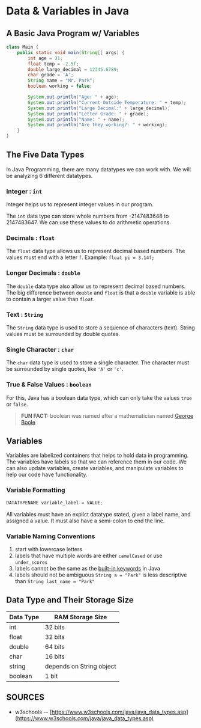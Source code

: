 # Data & Variables in Java
## A Basic Java Program w/ Variables
```java
class Main {
    public static void main(String[] args) {
        int age = 31;
        float temp = -2.5f;
        double large_decimal = 12345.6789;
        char grade = 'A';
        String name = "Mr. Park";
        boolean working = false;

        System.out.println("Age: " + age);
        System.out.println("Current Outside Temperature: " + temp);
        System.out.println("Large Decimal:" + large_decimal);
        System.out.println("Letter Grade: " + grade);
        System.out.println("Name: " + name);
        System.out.println("Are they working?: " + working);
    }
}
```
## The Five Data Types
In Java Programming, there are many datatypes we can work with. We will be analyzing 6 different datatypes.

### Integer : ```int```
Integer helps us to represent integer values in our program. 

The ```int``` data type can store whole numbers from -2147483648 to 2147483647. We can use these values to do arithmetic operations.

### Decimals : ```float```

The ```float``` data type allows us to represent decimal based numbers. The values must end with a letter ```f```. Example: ```float pi = 3.14f;```

### Longer Decimals : ```double```

The ```double``` data type also allow us to represent decimal based numbers. The big difference between ```double``` and ```float``` is that a ```double``` variable is able to contain a larger value than ```float```.

### Text : ```String```
The ```String``` data type is used to store a sequence of characters (text). String values must be surrounded by double quotes.

### Single Character : ```char```
The ```char``` data type is used to store a single character. The character must be surrounded by single quotes, like ```'A'``` or ```'c'```.

### True & False Values : ```boolean```

For this, Java has a boolean data type, which can only take the values ```true``` or ```false```.

> __FUN FACT:__ boolean was named after a mathematician named [George Boole](https://en.wikipedia.org/wiki/George_Boole)

## Variables

Variables are labelized containers that helps to hold data in programming. The variables have labels so that we can reference them in our code. We can also update variables, create variables, and manipulate variables to help our code have functionality.

### Variable Formatting
```java
DATATYPENAME variable_label = VALUE;
```

All variables must have an explict datatype stated, given a label name, and assigned a value. It must also have a semi-colon to end the line.

### Variable Naming Conventions
1. start with lowercase letters
2. labels that have multiple words are either ```camelCased``` or use ```under_scores```
3. labels cannot be the same as the [built-in keywords](https://docs.oracle.com/javase/tutorial/java/nutsandbolts/_keywords.html) in Java
4. labels should not be ambiguous ```String a = "Park"``` is less descriptive than ```String last_name = "Park"```

## Data Type and Their Storage Size
| Data Type | RAM Storage Size         |
| --------- | ------------------------ |
| int       | 32 bits                  |
| float     | 32 bits                  |
| double    | 64 bits                  |
| char      | 16 bits                  |
| string    | depends on String object |
| boolean   |  1 bit                   |

## SOURCES
- w3schools -- [https://www.w3schools.com/java/java_data_types.asp](https://www.w3schools.com/java/java_data_types.asp)